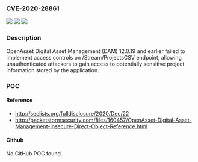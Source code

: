 ### [CVE-2020-28861](https://cve.mitre.org/cgi-bin/cvename.cgi?name=CVE-2020-28861)
![](https://img.shields.io/static/v1?label=Product&message=n%2Fa&color=blue)
![](https://img.shields.io/static/v1?label=Version&message=n%2Fa&color=blue)
![](https://img.shields.io/static/v1?label=Vulnerability&message=n%2Fa&color=brighgreen)

### Description

OpenAsset Digital Asset Management (DAM) 12.0.19 and earlier failed to implement access controls on /Stream/ProjectsCSV endpoint, allowing unauthenticated attackers to gain access to potentially sensitive project information stored by the application.

### POC

#### Reference
- http://seclists.org/fulldisclosure/2020/Dec/22
- http://packetstormsecurity.com/files/160457/OpenAsset-Digital-Asset-Management-Insecure-Direct-Object-Reference.html

#### Github
No GitHub POC found.

